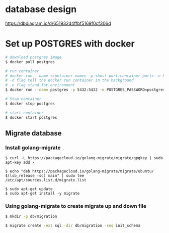 # database design

https://dbdiagram.io/d/651932d4ffbf5169f0cf306d

# Set up POSTGRES with docker

```bash
# download postgres image
$ docker pull postgres

# run container
# docker run --name <container-name> -p <host-port:container-port> -e POSTGRES_PASSWORD=postgres -d <image-name>
# -d flag tell the docker run container in the background
# -e flag stand for environment
$ docker run --name postgres -p 5432:5432 -e POSTGRES_PASSWORD=postgres -d postgres

# Stop container
$ docker stop postgres

# start container
$ docker start postgres
```

## Migrate database

### Install golang-migrate

```
$ curl -L https://packagecloud.io/golang-migrate/migrate/gpgkey | sudo  apt-key add -

$ echo "deb https://packagecloud.io/golang-migrate/migrate/ubuntu/ $(lsb_release -sc) main" | sudo tee  /etc/apt/sources.list.d/migrate.list

$ sudo apt-get update
$ sudo apt-get install -y migrate

```

### Using golang-migrate to create migrate up and down file

```bash
$ mkdir -p db/migration

$ migrate create -ext sql -dir db/migration -seq init_schema
```
